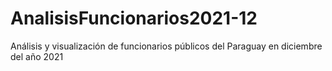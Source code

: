 # AnalisisFuncionarios2021-12
Análisis y visualización de funcionarios públicos del Paraguay en diciembre del año 2021

